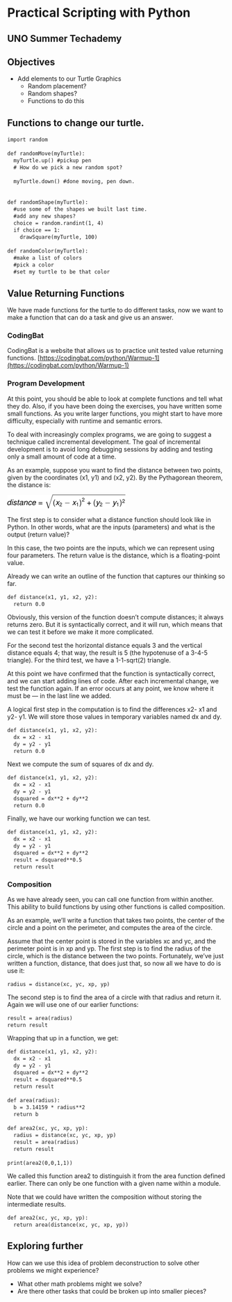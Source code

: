 # Practical Scripting with Python
## UNO Summer Techademy

## Objectives
- Add elements to our Turtle Graphics
  - Random placement?
  - Random shapes?
  - Functions to do this

## Functions to change our turtle.

```
import random

def randomMove(myTurtle):
  myTurtle.up() #pickup pen
  # How do we pick a new random spot?

  myTurtle.down() #done moving, pen down.


def randomShape(myTurtle):
  #use some of the shapes we built last time.
  #add any new shapes?
  choice = random.randint(1, 4)
  if choice == 1:
    drawSquare(myTurtle, 100)

def randomColor(myTurtle):
  #make a list of colors
  #pick a color
  #set my turtle to be that color

```

## Value Returning Functions
We have made functions for the turtle to do different tasks, now we want to make a function that can do a task and give us an answer.

### CodingBat
CodingBat is a website that allows us to practice unit tested value returning functions.
[https://codingbat.com/python/Warmup-1](https://codingbat.com/python/Warmup-1)


### Program Development
At this point, you should be able to look at complete functions and tell what they do. Also, if you have been doing the exercises, you have written some small functions. As you write larger functions, you might start to have more difficulty, especially with runtime and semantic errors.

To deal with increasingly complex programs, we are going to suggest a technique called incremental development. The goal of incremental development is to avoid long debugging sessions by adding and testing only a small amount of code at a time.

As an example, suppose you want to find the distance between two points, given by the coordinates (x1, y1) and (x2, y2). By the Pythagorean theorem, the distance is:

![Distance Formula](distance_formula.png)

The first step is to consider what a distance function should look like in Python. In other words, what are the inputs (parameters) and what is the output (return value)?

In this case, the two points are the inputs, which we can represent using four parameters. The return value is the distance, which is a floating-point value.

Already we can write an outline of the function that captures our thinking so far.
```
def distance(x1, y1, x2, y2):
  return 0.0
```
Obviously, this version of the function doesn’t compute distances; it always returns zero. But it is syntactically correct, and it will run, which means that we can test it before we make it more complicated.

For the second test the horizontal distance equals 3 and the vertical distance equals 4; that way, the result is 5 (the hypotenuse of a 3-4-5 triangle). For the third test, we have a 1-1-sqrt(2) triangle.

At this point we have confirmed that the function is syntactically correct, and we can start adding lines of code. After each incremental change, we test the function again. If an error occurs at any point, we know where it must be — in the last line we added.

A logical first step in the computation is to find the differences x2- x1 and y2- y1. We will store those values in temporary variables named dx and dy.

```
def distance(x1, y1, x2, y2):
  dx = x2 - x1
  dy = y2 - y1
  return 0.0
```
Next we compute the sum of squares of dx and dy.
```
def distance(x1, y1, x2, y2):
  dx = x2 - x1
  dy = y2 - y1
  dsquared = dx**2 + dy**2
  return 0.0
```
Finally, we have our working function we can test.
```
def distance(x1, y1, x2, y2):
  dx = x2 - x1
  dy = y2 - y1
  dsquared = dx**2 + dy**2
  result = dsquared**0.5
  return result
```

### Composition
As we have already seen, you can call one function from within another. This ability to build functions by using other functions is called composition.

As an example, we’ll write a function that takes two points, the center of the circle and a point on the perimeter, and computes the area of the circle.

Assume that the center point is stored in the variables xc and yc, and the perimeter point is in xp and yp. The first step is to find the radius of the circle, which is the distance between the two points. Fortunately, we’ve just written a function, distance, that does just that, so now all we have to do is use it:
```
radius = distance(xc, yc, xp, yp)
```
The second step is to find the area of a circle with that radius and return it. Again we will use one of our earlier functions:
```
result = area(radius)
return result
```
Wrapping that up in a function, we get:
```
def distance(x1, y1, x2, y2):
  dx = x2 - x1
  dy = y2 - y1
  dsquared = dx**2 + dy**2
  result = dsquared**0.5
  return result

def area(radius):
  b = 3.14159 * radius**2
  return b

def area2(xc, yc, xp, yp):
  radius = distance(xc, yc, xp, yp)
  result = area(radius)
  return result

print(area2(0,0,1,1))
```
We called this function area2 to distinguish it from the area function defined earlier. There can only be one function with a given name within a module.

Note that we could have written the composition without storing the intermediate results.
```
def area2(xc, yc, xp, yp):
  return area(distance(xc, yc, xp, yp))
```

## Exploring further
How can we use this idea of problem deconstruction to solve other problems we might experience?
- What other math problems might we solve?
- Are there other tasks that could be broken up into smaller pieces?
